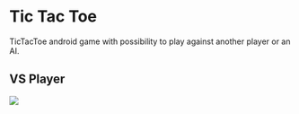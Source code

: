 # Tic Tac Toe
TicTacToe android game with possibility to play against another player or an AI.

## VS Player
![](Demos/Player.gif) 
